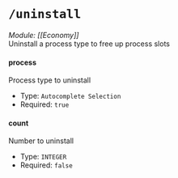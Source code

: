 # `/uninstall`
*Module: [[Economy]]*<br>
Uninstall a process type to free up process slots
#### process
Process type to uninstall
- Type: `Autocomplete Selection`
- Required: `true`
#### count
Number to uninstall
- Type: `INTEGER`
- Required: `false`